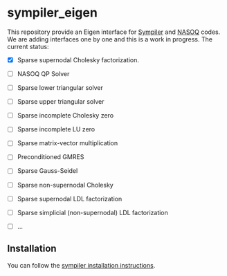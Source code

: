 # sympiler_eigen
This repository provide an Eigen interface for 
[Sympiler](https://github.com/sympiler/sympiler) and 
[NASOQ](https://github.com/sympiler/nasoq) 
codes. 
We are adding interfaces one by one and this is a work in progress. 
The current status:
- [x] Sparse supernodal Cholesky factorization. 
- [ ] NASOQ QP Solver
- [ ] Sparse lower triangular solver 
- [ ] Sparse upper triangular solver
- [ ] Sparse incomplete Cholesky zero
- [ ] Sparse incomplete LU zero
- [ ] Sparse matrix-vector multiplication
- [ ] Preconditioned GMRES
- [ ] Sparse Gauss-Seidel
- [ ] Sparse non-supernodal Cholesky
- [ ] Sparse supernodal LDL factorization
- [ ] Sparse simplicial (non-supernodal) LDL factorization
- [ ] ...


## Installation
You can follow the [sympiler installation instructions](https://github.com/sympiler/sympiler). 





